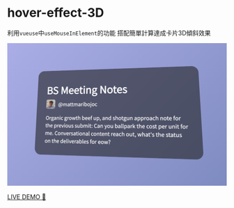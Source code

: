 # hover-effect-3D

利用`vueuse`中`useMouseInElement`的功能
搭配簡單計算達成卡片3D傾斜效果

[![cover](readme/cover.png)](https://connectshark.github.io/hover-effect-3D/)

[LIVE DEMO 🚀](https://connectshark.github.io/hover-effect-3D/)

